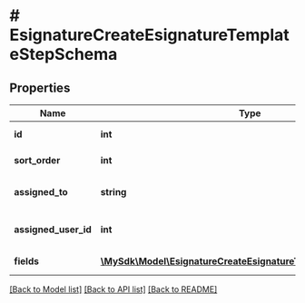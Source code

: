 # # EsignatureCreateEsignatureTemplateStepSchema

## Properties

Name | Type | Description | Notes
------------ | ------------- | ------------- | -------------
**id** | **int** | ID of the step | [optional]
**sort_order** | **int** | Sort order of the step | [optional]
**assigned_to** | **string** | Assignment step of the field | [optional]
**assigned_user_id** | **int** | Assigned user ID of the step | [optional]
**fields** | [**\MySdk\Model\EsignatureCreateEsignatureTemplateFieldSchema[]**](EsignatureCreateEsignatureTemplateFieldSchema.md) | Fields of the step | [optional]

[[Back to Model list]](../../README.md#models) [[Back to API list]](../../README.md#endpoints) [[Back to README]](../../README.md)
